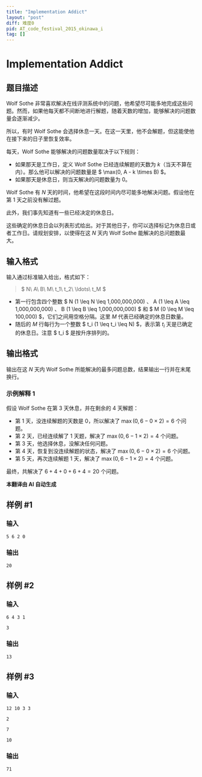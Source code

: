 ```yaml
---
title: "Implementation Addict"
layout: "post"
diff: 难度0
pid: AT_code_festival_2015_okinawa_i
tag: []
---
```


# Implementation Addict

## 题目描述

Wolf Sothe 非常喜欢解决在线评测系统中的问题，他希望尽可能多地完成这些问题。然而，如果他每天都不间断地进行解题，随着天数的增加，能够解决的问题数量会逐渐减少。

所以，有时 Wolf Sothe 会选择休息一天。在这一天里，他不会解题，但这能使他在接下来的日子里恢复效率。

每天，Wolf Sothe 能够解决的问题数量取决于以下规则：

- 如果那天是工作日，定义 Wolf Sothe 已经连续解题的天数为 $k$（当天不算在内）。那么他可以解决的问题数量是 $ \max(0, A - k \times B) $。
- 如果那天是休息日，则当天解决的问题数量为 0。

Wolf Sothe 有 $N$ 天的时间，他希望在这段时间内尽可能多地解决问题。假设他在第 1 天之前没有解过题。

此外，我们事先知道有一些已经决定的休息日。

这些确定的休息日会以列表形式给出。对于其他日子，你可以选择标记为休息日或者工作日。请规划安排，以使得在这 $N$ 天内 Wolf Sothe 能解决的总问题数最大。

## 输入格式

输入通过标准输入给出，格式如下：

> $ N\ A\ B\ M\ t_1\ t_2\ \ldots\ t_M $

- 第一行包含四个整数 $ N (1 \leq N \leq 1,000,000,000) $、$ A (1 \leq A \leq 1,000,000,000) $、$ B (1 \leq B \leq 1,000,000,000) $ 和 $ M (0 \leq M \leq 100,000) $，它们之间用空格分隔。这里 $M$ 代表已经确定的休息日数量。
- 随后的 $M$ 行每行为一个整数 $ t_i (1 \leq t_i \leq N) $，表示第 $t_i$ 天是已确定的休息日。注意 $ t_i $ 是按升序排列的。

## 输出格式

输出在这 $N$ 天内 Wolf Sothe 所能解决的最多问题总数，结果输出一行并在末尾换行。

### 示例解释 1

假设 Wolf Sothe 在第 3 天休息，并在剩余的 4 天解题：
- 第 1 天，没连续解题的天数是 0，所以解决了 $\max(0, 6 - 0 \times 2) = 6$ 个问题。
- 第 2 天，已经连续解了 1 天题，解决了 $\max(0, 6 - 1 \times 2) = 4$ 个问题。
- 第 3 天，他选择休息，没解决任何问题。
- 第 4 天，恢复到没连续解题的状态，解决了 $\max(0, 6 - 0 \times 2) = 6$ 个问题。
- 第 5 天，再次连续解题 1 天，解决了 $\max(0, 6 - 1 \times 2) = 4$ 个问题。

最终，共解决了 $6 + 4 + 0 + 6 + 4 = 20$ 个问题。

 **本翻译由 AI 自动生成**

## 样例 #1

### 输入

```
5 6 2 0
```

### 输出

```
20
```

## 样例 #2

### 输入

```
6 4 3 1
3
```

### 输出

```
13
```

## 样例 #3

### 输入

```
12 10 3 3
2
7
10
```

### 输出

```
71
```

